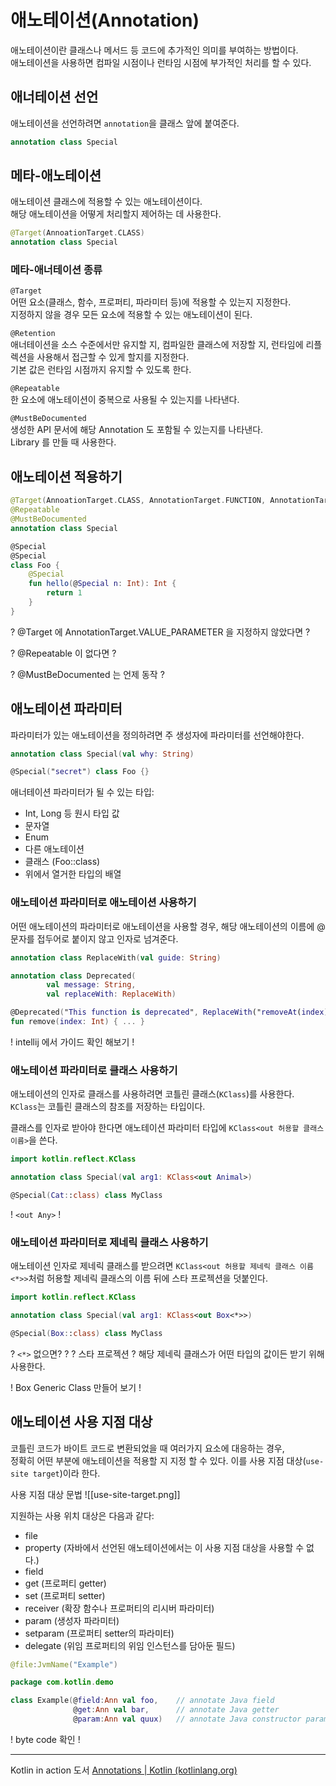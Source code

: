 # 애노테이션(Annotation)

애노테이션이란 클래스나 메서드 등 코드에 추가적인 의미를 부여하는 방법이다.  
애노테이션을 사용하면 컴파일 시점이나 런타임 시점에 부가적인 처리를 할 수 있다.


## 애너테이션 선언
애노테이션을 선언하려면 `annotation`을 클래스 앞에 붙여준다.
```kotlin
annotation class Special
```

## 메타-애노테이션
애노테이션 클래스에 적용할 수 있는 애노테이션이다.  
해당 애노테이션을 어떻게 처리할지 제어하는 데 사용한다.

```kotlin
@Target(AnnoationTarget.CLASS)
annotation class Special
```

### 메타-애너테이션 종류  
`@Target`  
어떤 요소(클래스, 함수, 프로퍼티, 파라미터 등)에 적용할 수 있는지 지정한다.  
지정하지 않을 경우 모든 요소에 적용할 수 있는 애노테이션이 된다.  

`@Retention`  
애너테이션을 소스 수준에서만 유지할 지, 컴파일한 클래스에 저장할 지, 런타임에 리플렉션을 사용해서 접근할 수 있게 할지를 지정한다.  
기본 값은 런타임 시점까지 유지할 수 있도록 한다.

`@Repeatable`  
한 요소에 애노테이션이 중복으로 사용될 수 있는지를 나타낸다.

`@MustBeDocumented`  
생성한 API 문서에 해당 Annotation 도 포함될 수 있는지를 나타낸다.  
Library 를 만들 때 사용한다.  

## 애노테이션 적용하기
```kotlin
@Target(AnnoationTarget.CLASS, AnnotationTarget.FUNCTION, AnnotationTarget.VALUE_PARAMETER)
@Repeatable
@MustBeDocumented
annotation class Special

@Special
@Special
class Foo {
    @Special
    fun hello(@Special n: Int): Int {
        return 1
    }
}
```

? @Target 에 AnnotationTarget.VALUE_PARAMETER 을 지정하지 않았다면 ?

? @Repeatable 이 없다면 ?

? @MustBeDocumented 는 언제 동작 ?

## 애노테이션 파라미터
파라미터가 있는 애노테이션을 정의하려면 주 생성자에 파라미터를 선언해야한다.  

```kotlin
annotation class Special(val why: String)

@Special("secret") class Foo {}
```

애너테이션 파라미터가 될 수 있는 타입:
- Int, Long 등 원시 타입 값
- 문자열
- Enum
- 다른 애노테이션
- 클래스 (Foo::class)
- 위에서 열거한 타입의 배열

### 애노테이션 파라미터로 애노테이션 사용하기
어떤 애노테이션의 파라미터로 애노테이션을 사용할 경우, 해당 애노테이션의 이름에 @ 문자를 접두어로 붙이지 않고 인자로 넘겨준다.  

```kotlin
annotation class ReplaceWith(val guide: String)

annotation class Deprecated(
        val message: String,
        val replaceWith: ReplaceWith)

@Deprecated("This function is deprecated", ReplaceWith("removeAt(index)"))
fun remove(index: Int) { ... }
```

! intellij 에서 가이드 확인 해보기 !


### 애노테이션 파라미터로 클래스 사용하기
애노테이션의 인자로 클래스를 사용하려면 코틀린 클래스(`KClass`)를 사용한다.  
`KClass`는 코틀린 클래스의 참조를 저장하는 타입이다.  

클래스를 인자로 받아야 한다면 애노테이션 파라미터 타입에 `KClass<out 허용할 클래스 이름>`을 쓴다.  
```kotlin
import kotlin.reflect.KClass

annotation class Special(val arg1: KClass<out Animal>)

@Special(Cat::class) class MyClass
```
! `<out Any>` !

### 애노테이션 파라미터로 제네릭 클래스 사용하기
애노테이션 인자로 제네릭 클래스를 받으려면 `KClass<out 허용할 제네릭 클래스 이름<*>>`처럼 허용할 제네릭 클래스의 이름 뒤에 스타 프로젝션을 덧붙인다.  

```kotlin
import kotlin.reflect.KClass

annotation class Special(val arg1: KClass<out Box<*>>)

@Special(Box::class) class MyClass
```

? `<*>` 없으면? ?
? 스타 프로젝션 ?
해당 제네릭 클래스가 어떤 타입의 값이든 받기 위해 사용한다.

! Box Generic Class 만들어 보기 !

## 애노테이션 사용 지점 대상
코틀린 코드가 바이트 코드로 변환되었을 때 여러가지 요소에 대응하는 경우,  
정확히 어떤 부분에 애노테이션을 적용할 지 지정 할 수 있다.
이를 사용 지점 대상(`use-site target`)이라 한다.

사용 지점 대상 문법
![[use-site-target.png]]

지원하는 사용 위치 대상은 다음과 같다:
- file
- property (자바에서 선언된 애노테이션에서는 이 사용 지점 대상을 사용할 수 없다.)
- field
- get (프로퍼티 getter)
- set (프로퍼티 setter)
- receiver (확장 함수나 프로퍼티의 리시버 파라미터)
- param (생성자 파라미터)
- setparam (프로퍼티 setter의 파라미터)
- delegate (위임 프로퍼티의 위임 인스턴스를 담아둔 필드)

```kotlin
@file:JvmName("Example")

package com.kotlin.demo

class Example(@field:Ann val foo,    // annotate Java field
              @get:Ann val bar,      // annotate Java getter
              @param:Ann val quux)   // annotate Java constructor parameter
```
! byte code 확인 !

---
Kotlin in action 도서
[Annotations | Kotlin (kotlinlang.org)](https://kotlinlang.org/docs/annotations.html#annotation-use-site-targets)